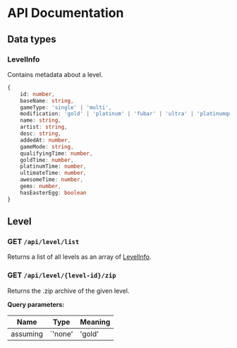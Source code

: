 # API Documentation

## Data types
### LevelInfo
Contains metadata about a level.
```typescript
{
	id: number,
	baseName: string,
	gameType: 'single' | 'multi',
	modification: 'gold' | 'platinum' | 'fubar' | 'ultra' | 'platinumquest',
	name: string,
	artist: string,
	desc: string,
	addedAt: number,
	gameMode: string,
	qualifyingTime: number,
	goldTime: number,
	platinumTime: number,
	ultimateTime: number,
	awesomeTime: number,
	gems: number,
	hasEasterEgg: boolean
}
```

## Level

### **GET** `/api/level/list`
Returns a list of all levels as an array of [LevelInfo](#levelinfo).

### **GET** `/api/level/{level-id}/zip`
Returns the .zip archive of the given level.

**Query parameters:**

Name | Type | Meaning
--- | --- | ---
assuming | `'none' | 'gold' | 'platinumquest'` | *Optional, defaults to `'platinumquest'`.* If present, specifies the set of derfault assets to exclude from the archive. For example, if set to `'gold'`, all MBG default assets won't be included with the .zip.